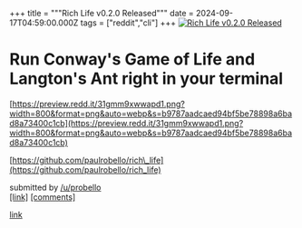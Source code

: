 +++
title = """Rich Life v0.2.0 Released"""
date = 2024-09-17T04:59:00.000Z
tags = ["reddit","cli"]
+++
[![Rich Life v0.2.0 Released](https://external-preview.redd.it/tLSOl7eMbHIRvNJ44yxUv1ycoX9mgTii4nYEtl9rOUo.jpg?width=640&crop=smart&auto=webp&s=f9774ee5088d982585c652fc833e8fb0373f4615 "Rich Life v0.2.0 Released")](https://www.reddit.com/r/commandline/comments/1fiqget/rich_life_v020_released/)

Run Conway's Game of Life and Langton's Ant right in your terminal
==================================================================

[https://preview.redd.it/31gmm9xwwapd1.png?width=800&format=png&auto=webp&s=b9787aadcaed94bf5be78898a6bad8a73400c1cb](https://preview.redd.it/31gmm9xwwapd1.png?width=800&format=png&auto=webp&s=b9787aadcaed94bf5be78898a6bad8a73400c1cb)

[https://github.com/paulrobello/rich\_life](https://github.com/paulrobello/rich_life)

submitted by [/u/probello](https://www.reddit.com/user/probello)  
[\[link\]](https://www.reddit.com/r/commandline/comments/1fiqget/rich_life_v020_released/) [\[comments\]](https://www.reddit.com/r/commandline/comments/1fiqget/rich_life_v020_released/)

[link](https://www.reddit.com/r/commandline/comments/1fiqget/rich_life_v020_released/)

